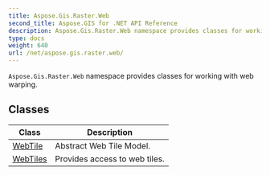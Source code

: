 ```yaml
---
title: Aspose.Gis.Raster.Web
second_title: Aspose.GIS for .NET API Reference
description: Aspose.Gis.Raster.Web namespace provides classes for working with web warping
type: docs
weight: 640
url: /net/aspose.gis.raster.web/
---
```

`Aspose.Gis.Raster.Web` namespace provides classes for working with web warping.

## Classes

| Class | Description |
| --- | --- |
| [WebTile](./webtile/) | Abstract Web Tile Model. |
| [WebTiles](./webtiles/) | Provides access to web tiles. |


